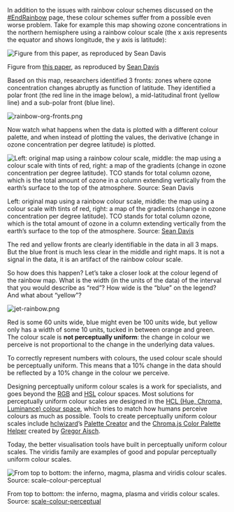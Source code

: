 In addition to the issues with rainbow colour schemes discussed on the <span class='internal-link'>[#EndRainbow](colour-for-numerical-data-endrainbow)</span> page, these colour schemes suffer from a possible even worse problem. Take for example this map showing ozone concentrations in the northern hemisphere using a rainbow colour scale (the x axis represents the equator and shows longitude, the y axis is latitude):

![Figure from [this paper](https://acp.copernicus.org/articles/6/5183/2006/acp-6-5183-2006.pdf), as reproduced by [Sean Davis](https://csl.noaa.gov/staff/sean.m.davis/)](Colour%20use%20in%20data%20visualisation%20acd08b9e488e4cd9bd518e063a86f6b7/rainbow-org.png)

Figure from [this paper](https://acp.copernicus.org/articles/6/5183/2006/acp-6-5183-2006.pdf), as reproduced by [Sean Davis](https://csl.noaa.gov/staff/sean.m.davis/)

Based on this map, researchers identified 3 fronts: zones where ozone concentration changes abruptly as function of latitude. They identified a polar front (the red line in the image below),  a mid-latitudinal front (yellow line) and a sub-polar front  (blue line). 

![rainbow-org-fronts.png](Colour%20use%20in%20data%20visualisation%20acd08b9e488e4cd9bd518e063a86f6b7/rainbow-org-fronts.png)

Now watch what happens when the data is plotted with a different colour palette, and when instead of plotting the values, the derivative (change in ozone concentration per degree latitude) is plotted.

![Left: original map using a rainbow colour scale, middle: the map using a colour scale with tints of red, right: a map of the gradients (change in ozone concentration per degree latitude). TCO stands for total column ozone, which is the total amount of ozone in a column extending vertically from the earth’s surface to the top of the atmosphere. Source: [Sean Davis](https://csl.noaa.gov/staff/sean.m.davis/)](Colour%20use%20in%20data%20visualisation%20acd08b9e488e4cd9bd518e063a86f6b7/davis.gif)

Left: original map using a rainbow colour scale, middle: the map using a colour scale with tints of red, right: a map of the gradients (change in ozone concentration per degree latitude). TCO stands for total column ozone, which is the total amount of ozone in a column extending vertically from the earth’s surface to the top of the atmosphere. Source: [Sean Davis](https://csl.noaa.gov/staff/sean.m.davis/)

The red and yellow fronts are clearly identifiable in the data in all 3 maps. But the blue front is much less clear in the middle and right maps. It is not a signal in the data, it is an artifact of the rainbow colour scale.

So how does this happen? Let’s take a closer look at the colour legend of the rainbow map. What is the width (in the units of the data) of the interval that you would describe as “red”? How wide is the “blue” on the legend? And what about “yellow”? 

![jet-rainbow.png](Colour%20use%20in%20data%20visualisation%20acd08b9e488e4cd9bd518e063a86f6b7/jet-rainbow.png)

Red is some 60 units wide, blue might even be 100 units wide, but yellow only has a width of some 10 units, tucked in between orange and green. The colour scale is **not perceptually uniform**: the change in colour we perceive is not proportional to the change in the underlying data values.

To correctly represent numbers with colours, the used colour scale should be perceptually uniform. This means that a 10% change in the data should be reflected by a 10% change in the colour we perceive.

Designing perceptually uniform colour scales is a work for specialists, and goes beyond the <span class='internal-link'>[RGB](describing-colours-rgb)</span> and <span class='internal-link'>[HSL](describing-colours-hsl)</span> colour spaces. Most solutions for perceptually uniform colour scales are designed in the [HCL (Hue, Chroma, Luminance) colour space](https://en.wikipedia.org/wiki/HCL_color_space), which tries to match how humans perceive colours as much as possible. Tools to create perceptually uniform colour scales include [hclwizard](https://hclwizard.org/)’s [Palette Creator](http://hclwizard.org:3000/hclwizard/) and the [Chroma.js Color Palette Helper](https://gka.github.io/palettes) created by [Gregor Aisch](https://gka.me/).

Today, the better visualisation tools have built in perceptually uniform colour scales. The viridis family are examples of good and popular perceptually uniform colour scales.

![From top to bottom: the inferno, magma, plasma and viridis colour scales. Source: [scale-colour-perceptual](https://github.com/politiken-journalism/scale-color-perceptual)](Colour%20use%20in%20data%20visualisation%20acd08b9e488e4cd9bd518e063a86f6b7/viridis-family.png)

From top to bottom: the inferno, magma, plasma and viridis colour scales. Source: [scale-colour-perceptual](https://github.com/politiken-journalism/scale-color-perceptual)
